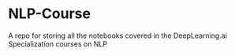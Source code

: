 # NLP-Course 
A repo for storing all the notebooks covered in the DeepLearning.ai Specialization courses on NLP
